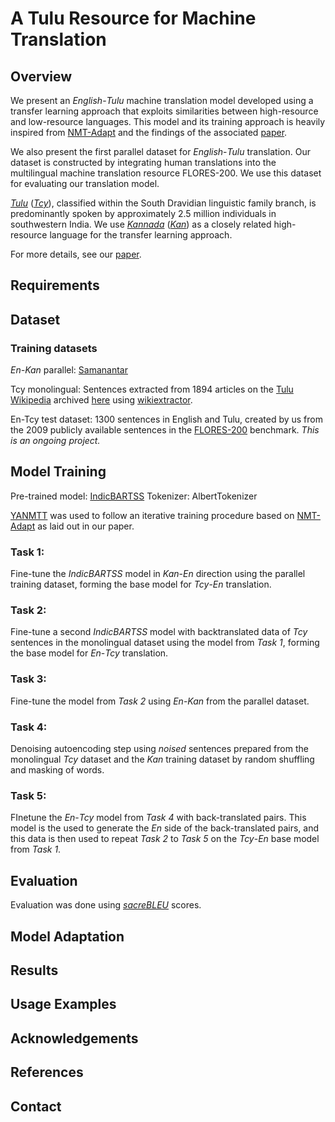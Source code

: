 # A Tulu Resource for Machine Translation

## Overview

We present an *English*-*Tulu* machine translation model developed using a transfer learning approach that exploits similarities between high-resource and low-resource languages. This model and its training approach is heavily inspired from [NMT-Adapt](https://github.com/wjko2/NMT-Adapt) and the findings of the associated [paper](https://aclanthology.org/2021.acl-long.66/).

We also present the first parallel dataset for *English*-*Tulu* translation. Our dataset is constructed by integrating human translations into the multilingual machine translation resource FLORES-200. We use this dataset for evaluating our translation model.

[*Tulu*](https://en.wikipedia.org/wiki/Tulu_language) ([*Tcy*](https://www.ethnologue.com/language/tcy/)), classified within the South Dravidian linguistic family branch, is predominantly spoken by approximately 2.5 million individuals in southwestern India. We use [*Kannada*](https://en.wikipedia.org/wiki/Kannada) ([*Kan*](https://www.ethnologue.com/language/kan/)) as a closely related high-resource language for the transfer learning approach.

For more details, see our [paper](https://arxiv.org/abs/2403.19142).

## Requirements



## Dataset

### Training datasets

*En-Kan* parallel: [Samanantar](https://ai4bharat.iitm.ac.in//samanantar/)

Tcy monolingual: Sentences extracted from 1894 articles on the [Tulu Wikipedia](https://tcy.wikipedia.org) archived [here](https://dumps.wikimedia.org/tcywiki/latest/) using [wikiextractor](https://github.com/attardi/wikiextractor).

En-Tcy test dataset: 1300 sentences in English and Tulu, created by us from the 2009 publicly available sentences in the [FLORES-200](https://github.com/openlanguagedata/flores) benchmark. _This is an ongoing project._

## Model Training

Pre-trained model: [IndicBARTSS](https://huggingface.co/ai4bharat/IndicBARTSS)
Tokenizer: AlbertTokenizer

[YANMTT](https://github.com/prajdabre/yanmtt) was used to follow an iterative training procedure based on [NMT-Adapt](https://github.com/wjko2/NMT-Adapt) as laid out in our paper.

### Task 1:

Fine-tune the _IndicBARTSS_ model in *Kan*-*En* direction using the parallel training dataset, forming the base model for *Tcy*-*En* translation.

### Task 2:

Fine-tune a second _IndicBARTSS_ model with backtranslated data of *Tcy* sentences in the monolingual dataset using the model from _Task 1_, forming the base model for *En*-*Tcy* translation.

### Task 3:

Fine-tune the model from _Task 2_ using *En*-*Kan* from the parallel dataset.

### Task 4:

Denoising autoencoding step using *noised* sentences prepared from the monolingual *Tcy* dataset and the *Kan* training dataset by random shuffling and masking of words.

### Task 5:

FInetune the *En*-*Tcy* model from _Task 4_ with back-translated pairs. This model is the used to generate the *En* side of the back-translated pairs, and this data is then used to repeat _Task 2_ to _Task 5_ on the *Tcy*-*En* base model from *Task 1*.

## Evaluation

Evaluation was done using [*sacreBLEU*](https://github.com/mjpost/sacrebleu) scores.

## Model Adaptation



## Results



## Usage Examples



## Acknowledgements



## References



## Contact



